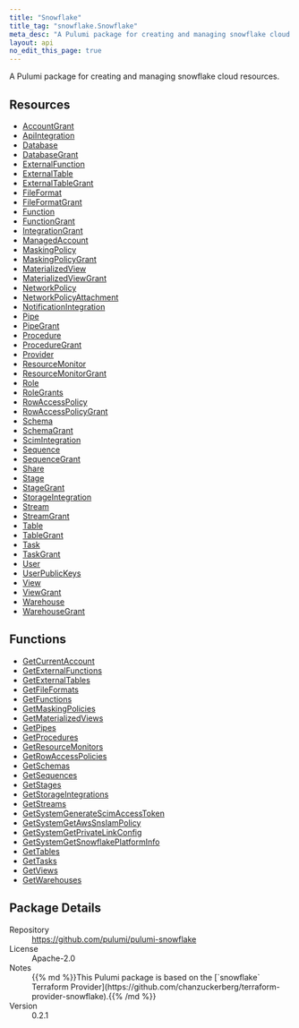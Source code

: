 ```yaml
---
title: "Snowflake"
title_tag: "snowflake.Snowflake"
meta_desc: "A Pulumi package for creating and managing snowflake cloud resources."
layout: api
no_edit_this_page: true
---
```


<!-- WARNING: this file was generated by Pulumi Docs Generator. -->
<!-- Do not edit by hand unless you're certain you know what you are doing! -->

A Pulumi package for creating and managing snowflake cloud resources.

<h2 id="resources">Resources</h2>
<ul class="api">
    <li><a href="accountgrant" title="AccountGrant"><span class="api-symbol api-symbol--resource"></span>AccountGrant</a></li>
    <li><a href="apiintegration" title="ApiIntegration"><span class="api-symbol api-symbol--resource"></span>ApiIntegration</a></li>
    <li><a href="database" title="Database"><span class="api-symbol api-symbol--resource"></span>Database</a></li>
    <li><a href="databasegrant" title="DatabaseGrant"><span class="api-symbol api-symbol--resource"></span>DatabaseGrant</a></li>
    <li><a href="externalfunction" title="ExternalFunction"><span class="api-symbol api-symbol--resource"></span>ExternalFunction</a></li>
    <li><a href="externaltable" title="ExternalTable"><span class="api-symbol api-symbol--resource"></span>ExternalTable</a></li>
    <li><a href="externaltablegrant" title="ExternalTableGrant"><span class="api-symbol api-symbol--resource"></span>ExternalTableGrant</a></li>
    <li><a href="fileformat" title="FileFormat"><span class="api-symbol api-symbol--resource"></span>FileFormat</a></li>
    <li><a href="fileformatgrant" title="FileFormatGrant"><span class="api-symbol api-symbol--resource"></span>FileFormatGrant</a></li>
    <li><a href="function" title="Function"><span class="api-symbol api-symbol--resource"></span>Function</a></li>
    <li><a href="functiongrant" title="FunctionGrant"><span class="api-symbol api-symbol--resource"></span>FunctionGrant</a></li>
    <li><a href="integrationgrant" title="IntegrationGrant"><span class="api-symbol api-symbol--resource"></span>IntegrationGrant</a></li>
    <li><a href="managedaccount" title="ManagedAccount"><span class="api-symbol api-symbol--resource"></span>ManagedAccount</a></li>
    <li><a href="maskingpolicy" title="MaskingPolicy"><span class="api-symbol api-symbol--resource"></span>MaskingPolicy</a></li>
    <li><a href="maskingpolicygrant" title="MaskingPolicyGrant"><span class="api-symbol api-symbol--resource"></span>MaskingPolicyGrant</a></li>
    <li><a href="materializedview" title="MaterializedView"><span class="api-symbol api-symbol--resource"></span>MaterializedView</a></li>
    <li><a href="materializedviewgrant" title="MaterializedViewGrant"><span class="api-symbol api-symbol--resource"></span>MaterializedViewGrant</a></li>
    <li><a href="networkpolicy" title="NetworkPolicy"><span class="api-symbol api-symbol--resource"></span>NetworkPolicy</a></li>
    <li><a href="networkpolicyattachment" title="NetworkPolicyAttachment"><span class="api-symbol api-symbol--resource"></span>NetworkPolicyAttachment</a></li>
    <li><a href="notificationintegration" title="NotificationIntegration"><span class="api-symbol api-symbol--resource"></span>NotificationIntegration</a></li>
    <li><a href="pipe" title="Pipe"><span class="api-symbol api-symbol--resource"></span>Pipe</a></li>
    <li><a href="pipegrant" title="PipeGrant"><span class="api-symbol api-symbol--resource"></span>PipeGrant</a></li>
    <li><a href="procedure" title="Procedure"><span class="api-symbol api-symbol--resource"></span>Procedure</a></li>
    <li><a href="proceduregrant" title="ProcedureGrant"><span class="api-symbol api-symbol--resource"></span>ProcedureGrant</a></li>
    <li><a href="provider" title="Provider"><span class="api-symbol api-symbol--resource"></span>Provider</a></li>
    <li><a href="resourcemonitor" title="ResourceMonitor"><span class="api-symbol api-symbol--resource"></span>ResourceMonitor</a></li>
    <li><a href="resourcemonitorgrant" title="ResourceMonitorGrant"><span class="api-symbol api-symbol--resource"></span>ResourceMonitorGrant</a></li>
    <li><a href="role" title="Role"><span class="api-symbol api-symbol--resource"></span>Role</a></li>
    <li><a href="rolegrants" title="RoleGrants"><span class="api-symbol api-symbol--resource"></span>RoleGrants</a></li>
    <li><a href="rowaccesspolicy" title="RowAccessPolicy"><span class="api-symbol api-symbol--resource"></span>RowAccessPolicy</a></li>
    <li><a href="rowaccesspolicygrant" title="RowAccessPolicyGrant"><span class="api-symbol api-symbol--resource"></span>RowAccessPolicyGrant</a></li>
    <li><a href="schema" title="Schema"><span class="api-symbol api-symbol--resource"></span>Schema</a></li>
    <li><a href="schemagrant" title="SchemaGrant"><span class="api-symbol api-symbol--resource"></span>SchemaGrant</a></li>
    <li><a href="scimintegration" title="ScimIntegration"><span class="api-symbol api-symbol--resource"></span>ScimIntegration</a></li>
    <li><a href="sequence" title="Sequence"><span class="api-symbol api-symbol--resource"></span>Sequence</a></li>
    <li><a href="sequencegrant" title="SequenceGrant"><span class="api-symbol api-symbol--resource"></span>SequenceGrant</a></li>
    <li><a href="share" title="Share"><span class="api-symbol api-symbol--resource"></span>Share</a></li>
    <li><a href="stage" title="Stage"><span class="api-symbol api-symbol--resource"></span>Stage</a></li>
    <li><a href="stagegrant" title="StageGrant"><span class="api-symbol api-symbol--resource"></span>StageGrant</a></li>
    <li><a href="storageintegration" title="StorageIntegration"><span class="api-symbol api-symbol--resource"></span>StorageIntegration</a></li>
    <li><a href="stream" title="Stream"><span class="api-symbol api-symbol--resource"></span>Stream</a></li>
    <li><a href="streamgrant" title="StreamGrant"><span class="api-symbol api-symbol--resource"></span>StreamGrant</a></li>
    <li><a href="table" title="Table"><span class="api-symbol api-symbol--resource"></span>Table</a></li>
    <li><a href="tablegrant" title="TableGrant"><span class="api-symbol api-symbol--resource"></span>TableGrant</a></li>
    <li><a href="task" title="Task"><span class="api-symbol api-symbol--resource"></span>Task</a></li>
    <li><a href="taskgrant" title="TaskGrant"><span class="api-symbol api-symbol--resource"></span>TaskGrant</a></li>
    <li><a href="user" title="User"><span class="api-symbol api-symbol--resource"></span>User</a></li>
    <li><a href="userpublickeys" title="UserPublicKeys"><span class="api-symbol api-symbol--resource"></span>UserPublicKeys</a></li>
    <li><a href="view" title="View"><span class="api-symbol api-symbol--resource"></span>View</a></li>
    <li><a href="viewgrant" title="ViewGrant"><span class="api-symbol api-symbol--resource"></span>ViewGrant</a></li>
    <li><a href="warehouse" title="Warehouse"><span class="api-symbol api-symbol--resource"></span>Warehouse</a></li>
    <li><a href="warehousegrant" title="WarehouseGrant"><span class="api-symbol api-symbol--resource"></span>WarehouseGrant</a></li>
</ul>

<h2 id="functions">Functions</h2>
<ul class="api">
    <li><a href="getcurrentaccount" title="GetCurrentAccount"><span class="api-symbol api-symbol--function"></span>GetCurrentAccount</a></li>
    <li><a href="getexternalfunctions" title="GetExternalFunctions"><span class="api-symbol api-symbol--function"></span>GetExternalFunctions</a></li>
    <li><a href="getexternaltables" title="GetExternalTables"><span class="api-symbol api-symbol--function"></span>GetExternalTables</a></li>
    <li><a href="getfileformats" title="GetFileFormats"><span class="api-symbol api-symbol--function"></span>GetFileFormats</a></li>
    <li><a href="getfunctions" title="GetFunctions"><span class="api-symbol api-symbol--function"></span>GetFunctions</a></li>
    <li><a href="getmaskingpolicies" title="GetMaskingPolicies"><span class="api-symbol api-symbol--function"></span>GetMaskingPolicies</a></li>
    <li><a href="getmaterializedviews" title="GetMaterializedViews"><span class="api-symbol api-symbol--function"></span>GetMaterializedViews</a></li>
    <li><a href="getpipes" title="GetPipes"><span class="api-symbol api-symbol--function"></span>GetPipes</a></li>
    <li><a href="getprocedures" title="GetProcedures"><span class="api-symbol api-symbol--function"></span>GetProcedures</a></li>
    <li><a href="getresourcemonitors" title="GetResourceMonitors"><span class="api-symbol api-symbol--function"></span>GetResourceMonitors</a></li>
    <li><a href="getrowaccesspolicies" title="GetRowAccessPolicies"><span class="api-symbol api-symbol--function"></span>GetRowAccessPolicies</a></li>
    <li><a href="getschemas" title="GetSchemas"><span class="api-symbol api-symbol--function"></span>GetSchemas</a></li>
    <li><a href="getsequences" title="GetSequences"><span class="api-symbol api-symbol--function"></span>GetSequences</a></li>
    <li><a href="getstages" title="GetStages"><span class="api-symbol api-symbol--function"></span>GetStages</a></li>
    <li><a href="getstorageintegrations" title="GetStorageIntegrations"><span class="api-symbol api-symbol--function"></span>GetStorageIntegrations</a></li>
    <li><a href="getstreams" title="GetStreams"><span class="api-symbol api-symbol--function"></span>GetStreams</a></li>
    <li><a href="getsystemgeneratescimaccesstoken" title="GetSystemGenerateScimAccessToken"><span class="api-symbol api-symbol--function"></span>GetSystemGenerateScimAccessToken</a></li>
    <li><a href="getsystemgetawssnsiampolicy" title="GetSystemGetAwsSnsIamPolicy"><span class="api-symbol api-symbol--function"></span>GetSystemGetAwsSnsIamPolicy</a></li>
    <li><a href="getsystemgetprivatelinkconfig" title="GetSystemGetPrivateLinkConfig"><span class="api-symbol api-symbol--function"></span>GetSystemGetPrivateLinkConfig</a></li>
    <li><a href="getsystemgetsnowflakeplatforminfo" title="GetSystemGetSnowflakePlatformInfo"><span class="api-symbol api-symbol--function"></span>GetSystemGetSnowflakePlatformInfo</a></li>
    <li><a href="gettables" title="GetTables"><span class="api-symbol api-symbol--function"></span>GetTables</a></li>
    <li><a href="gettasks" title="GetTasks"><span class="api-symbol api-symbol--function"></span>GetTasks</a></li>
    <li><a href="getviews" title="GetViews"><span class="api-symbol api-symbol--function"></span>GetViews</a></li>
    <li><a href="getwarehouses" title="GetWarehouses"><span class="api-symbol api-symbol--function"></span>GetWarehouses</a></li>
</ul>

<h2 id="package-details">Package Details</h2>
<dl class="package-details">
	<dt>Repository</dt>
	<dd><a href="https://github.com/pulumi/pulumi-snowflake">https://github.com/pulumi/pulumi-snowflake</a></dd>
	<dt>License</dt>
	<dd>Apache-2.0</dd>
	<dt>Notes</dt>
	<dd>{{% md %}}This Pulumi package is based on the [`snowflake` Terraform Provider](https://github.com/chanzuckerberg/terraform-provider-snowflake).{{% /md %}}</dd>
	<dt>Version</dt>
	<dd>0.2.1</dd>
</dl>

